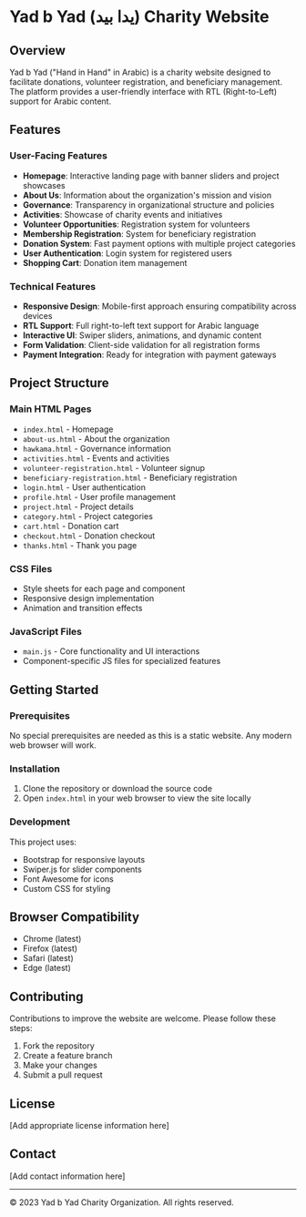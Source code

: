 # Yad b Yad (يدا بيد) Charity Website

## Overview
Yad b Yad ("Hand in Hand" in Arabic) is a charity website designed to facilitate donations, volunteer registration, and beneficiary management. The platform provides a user-friendly interface with RTL (Right-to-Left) support for Arabic content.

## Features

### User-Facing Features
- **Homepage**: Interactive landing page with banner sliders and project showcases
- **About Us**: Information about the organization's mission and vision
- **Governance**: Transparency in organizational structure and policies
- **Activities**: Showcase of charity events and initiatives
- **Volunteer Opportunities**: Registration system for volunteers
- **Membership Registration**: System for beneficiary registration
- **Donation System**: Fast payment options with multiple project categories
- **User Authentication**: Login system for registered users
- **Shopping Cart**: Donation item management

### Technical Features
- **Responsive Design**: Mobile-first approach ensuring compatibility across devices
- **RTL Support**: Full right-to-left text support for Arabic language
- **Interactive UI**: Swiper sliders, animations, and dynamic content
- **Form Validation**: Client-side validation for all registration forms
- **Payment Integration**: Ready for integration with payment gateways

## Project Structure

### Main HTML Pages
- `index.html` - Homepage
- `about-us.html` - About the organization
- `hawkama.html` - Governance information
- `activities.html` - Events and activities
- `volunteer-registration.html` - Volunteer signup
- `beneficiary-registration.html` - Beneficiary registration
- `login.html` - User authentication
- `profile.html` - User profile management
- `project.html` - Project details
- `category.html` - Project categories
- `cart.html` - Donation cart
- `checkout.html` - Donation checkout
- `thanks.html` - Thank you page

### CSS Files
- Style sheets for each page and component
- Responsive design implementation
- Animation and transition effects

### JavaScript Files
- `main.js` - Core functionality and UI interactions
- Component-specific JS files for specialized features

## Getting Started

### Prerequisites
No special prerequisites are needed as this is a static website. Any modern web browser will work.

### Installation
1. Clone the repository or download the source code
2. Open `index.html` in your web browser to view the site locally

### Development
This project uses:
- Bootstrap for responsive layouts
- Swiper.js for slider components
- Font Awesome for icons
- Custom CSS for styling

## Browser Compatibility
- Chrome (latest)
- Firefox (latest)
- Safari (latest)
- Edge (latest)

## Contributing
Contributions to improve the website are welcome. Please follow these steps:
1. Fork the repository
2. Create a feature branch
3. Make your changes
4. Submit a pull request

## License
[Add appropriate license information here]

## Contact
[Add contact information here]

---

© 2023 Yad b Yad Charity Organization. All rights reserved.